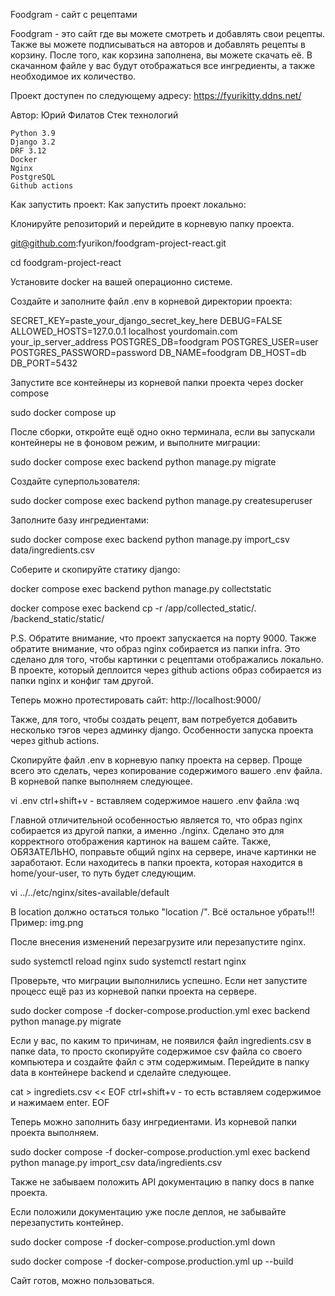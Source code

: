 Foodgram - сайт с рецептами

Foodgram - это сайт где вы можете смотреть и добавлять свои рецепты. Также вы можете подписываться на авторов и добавлять рецепты в корзину. После того, как корзина заполнена, вы можете скачать её. В скачанном файле у вас будут отображаться все ингредиенты, а также необходимое их количество.

Проект доступен по следующему адресу: https://fyurikitty.ddns.net/

Автор: Юрий Филатов
Стек технологий

    Python 3.9
    Django 3.2
    DRF 3.12
    Docker
    Nginx
    PostgreSQL
    Github actions

Как запустить проект:
Как запустить проект локально:

Клонируйте репозиторий и перейдите в корневую папку проекта.

git@github.com:fyurikon/foodgram-project-react.git

cd foodgram-project-react

Установите docker на вашей операционно системе.

Создайте и заполните файл .env в корневой директории проекта:

SECRET_KEY=paste_your_django_secret_key_here
DEBUG=FALSE
ALLOWED_HOSTS=127.0.0.1 localhost yourdomain.com your_ip_server_address
POSTGRES_DB=foodgram
POSTGRES_USER=user
POSTGRES_PASSWORD=password
DB_NAME=foodgram
DB_HOST=db
DB_PORT=5432

Запустите все контейнеры из корневой папки проекта через docker compose

sudo docker compose up

После сборки, откройте ещё одно окно терминала, если вы запускали контейнеры не в фоновом режим, и выполните миграции:

sudo docker compose exec backend python manage.py migrate 

Создайте суперпользователя:

sudo docker compose exec backend python manage.py createsuperuser

Заполните базу ингредиентами:

sudo docker compose exec backend python manage.py import_csv data/ingredients.csv

Соберите и скопируйте статику django:

docker compose exec backend python manage.py collectstatic

docker compose exec backend cp -r /app/collected_static/. /backend_static/static/ 

P.S. Обратите внимание, что проект запускается на порту 9000. Также обратите внимание, что образ nginx собирается из папки infra. Это сделано для того, чтобы картинки с рецептами отображались локально. В проекте, который деплоится через github actions образ собирается из папки nginx и конфиг там другой.

Теперь можно протестировать сайт: http://localhost:9000/

Также, для того, чтобы создать рецепт, вам потребуется добавить несколько тэгов через админку django.
Особенности запуска проекта через github actions.

Скопируйте файл .env в корневую папку проекта на сервер. Проще всего это сделать, через копирование содержимого вашего .env файла. В корневой папке выполняем следующее.

vi .env
ctrl+shift+v - вставляем содержимое нашего .env файла
:wq

Главной отличительной особенностью является то, что образ nginx собирается из другой папки, а именно ./nginx. Сделано это для корректного отображения картинок на вашем сайте. Также, ОБЯЗАТЕЛЬНО, поправьте общий nginx на сервере, иначе картинки не заработают. Если находитесь в папки проекта, которая находится в home/your-user, то путь будет следующим.

vi ../../etc/nginx/sites-available/default

В location должно остаться только "location /". Всё остальное убрать!!! Пример: img.png

После внесения изменений перезагрузите или перезапустите nginx.

sudo systemctl reload nginx
sudo systemctl restart nginx

Проверьте, что миграции выполнились успешно. Если нет запустите процесс ещё раз из корневой папки проекта на сервере.

sudo docker compose -f docker-compose.production.yml exec backend python manage.py migrate

Если у вас, по каким то причинам, не появился файл ingredients.csv в папке data, то просто скопируйте содержимое csv файла со своего компьютера и создайте файл с этм содержимым. Перейдите в папку data в контейнере backend и сделайте следующее.

cat > ingrediets.csv << EOF
ctrl+shift+v - то есть вставляем содержимое и нажимаем enter.
EOF

Теперь можно заполнить базу ингредиентами. Из корневой папки проекта выполняем.

sudo docker compose -f docker-compose.production.yml exec backend python manage.py import_csv data/ingredients.csv

Также не забываем положить API документацию в папку docs в папке проекта.

Если положили документацию уже после деплоя, не забывайте перезапустить контейнер.

sudo docker compose -f docker-compose.production.yml down

sudo docker compose -f docker-compose.production.yml up --build

Сайт готов, можно пользоваться.
